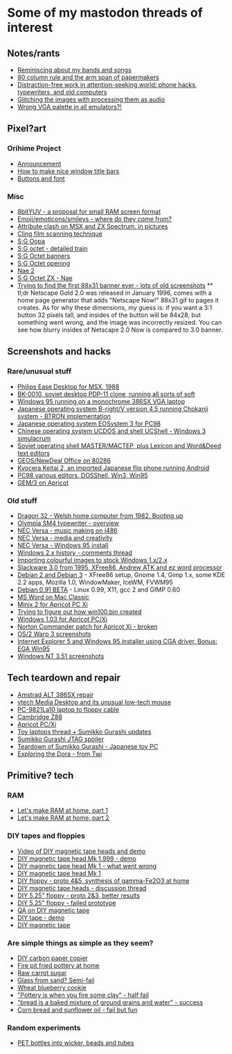 # Some of my mastodon threads of interest

## Notes/rants
* [Reminiscing about my bands and songs](https://tech.lgbt/@nina_kali_nina/113696895224129150)
* [80 column rule and the arm span of 
papermakers](https://tech.lgbt/@nina_kali_nina/111953604072020696)
* [Distraction-free work in attention-seeking world: phone hacks, typewriters, and old computers](https://tech.lgbt/@nina_kali_nina/111879129075499415)
* [Glitching the images with processing them as audio](https://tech.lgbt/@nina_kali_nina/111755539584965220)
* [Wrong VGA palette in all emulators?!](https://tech.lgbt/@nina_kali_nina/109948884515882130)

## Pixel?art
### Orihime Project
* [Announcement](https://tech.lgbt/@nina_kali_nina/112502777181113864)
* [How to make nice window title bars](https://tech.lgbt/@nina_kali_nina/112518604838598161)
* [Buttons and font](https://tech.lgbt/@nina_kali_nina/113176171043290018)

### Misc
* [8bitYUV - a proposal for small RAM screen
format](https://tech.lgbt/@nina_kali_nina/111615129288085026)
* [Emoji/emoticons/smileys - where do they come from?](https://tech.lgbt/@nina_kali_nina/111485557892441676)
* [Attribute clash on MSX and ZX Spectrum, in pictures](https://tech.lgbt/@nina_kali_nina/111461558719741633)
* [Cling film scanning technique](https://tech.lgbt/@nina_kali_nina/111456601586845563)
* [S;G Oopa](https://tech.lgbt/@nina_kali_nina/110141825831949963)
* [S;G octet - detailed train](https://tech.lgbt/@nina_kali_nina/110140970875960647)
* [S;G Octet banners](https://tech.lgbt/@nina_kali_nina/110131110111388187)
* [S;G Octet opening](https://tech.lgbt/@nina_kali_nina/110124802102792847)
* [Nae 2](https://tech.lgbt/@nina_kali_nina/110096561133617773)
* [S;G Octet ZX - Nae](https://tech.lgbt/@nina_kali_nina/110090216888795449)
* [Trying to find the first 88x31 banner ever - lots of old screenshots](https://tech.lgbt/@nina_kali_nina/109689352779556066)
** tl;dr Netscape Gold 2.0 was released in January 1996, comes with a home page generator that adds "Netscape Now!" 88x31 gif to pages it creates. As for why these dimensions,  my guess is: if you want a 3:1 button 32 pixels tall, and insides of the button will be 84x28, but something went wrong, and the image was incorrectly resized. You can see how blurry insides of Netscape 2.0 Now is compared to 3.0 banner.

## Screenshots and hacks

### Rare/unusual stuff
* [Philips Ease Desktop for MSX, 1988](https://tech.lgbt/@nina_kali_nina/114032280121985576)
* [BK-0010, soviet desktop PDP-11 clone, running all sorts of soft](https://tech.lgbt/@nina_kali_nina/113676143680346758)
* [Windows 95 running on a monochrome 386SX VGA laptop](https://tech.lgbt/@nina_kali_nina/112713789591261897)
* [Japanese operating system B-right/V version 4.5 running Chokanji system - BTRON implementation](https://tech.lgbt/@nina_kali_nina/111884924714760101)
* [Japanese operating system EOSystem 3 for PC98](https://tech.lgbt/@nina_kali_nina/111857591075529606)
* [Chinese operating system UCDOS and shell UCShell - Windows 3 simulacrum](https://tech.lgbt/@nina_kali_nina/111712240596652866)
* [Soviet operating shell MASTER/МАСТЕР, plus Lexicon and Word&Deed text editors](https://tech.lgbt/@nina_kali_nina/111670752278950938)
* [GEOS/NewDeal Office on 80286](https://tech.lgbt/@nina_kali_nina/111649676644003594)
* [Kyocera Keitai 2, an imported Japanese flip phone running 
Android](https://tech.lgbt/@nina_kali_nina/111494036176509830)
* [PC98 various editors, DOSShell, Win3, Win95](https://tech.lgbt/@nina_kali_nina/111477652893732154)
* [GEM/3 on Apricot](https://tech.lgbt/@nina_kali_nina/110865351518696686)

### Old stuff
* [Dragon 32 - Welsh home computer from 1982. Booting up](https://tech.lgbt/@nina_kali_nina/114926918712422056)
* [Olympia SM4 typewriter - overview](https://tech.lgbt/@nina_kali_nina/114818925992650383)
* [NEC Versa - music making on i486](https://tech.lgbt/@nina_kali_nina/114797223310067861)
* [NEC Versa - media and creativity](https://tech.lgbt/@nina_kali_nina/114790967650274786)
* [NEC Versa - Windows 95 install](https://tech.lgbt/@nina_kali_nina/114785654321038333)
* [Windows 2.x history - comments thread](https://tech.lgbt/@nina_kali_nina/113749698753812898)
* [Importing colourful images to stock Windows 1.x/2.x](https://tech.lgbt/@nina_kali_nina/113710309662427644)
* [Slackware 3.0 from 1995, XFree86, Andrew ATK and ez word processor](https://tech.lgbt/@nina_kali_nina/113645099116366832)
* [Debian 2 and Debian 3](https://tech.lgbt/@nina_kali_nina/111437725968501402) - XFree86 setup, Gnome 1.4, Gimp 1.x, some KDE 2.2 apps, Mozilla 1.0, WindowMaker, 
IceWM, FVWM95
* [Debian 0.91 BETA](https://tech.lgbt/@nina_kali_nina/111431340793521963) - Linux 0.99, X11, gcc 2 and GIMP 0.60
* [MS Word on Mac Classic](https://tech.lgbt/@nina_kali_nina/110481197865367127)
* [Minix 2 for Apricot PC Xi](https://tech.lgbt/@nina_kali_nina/110245231666246838)
* [Trying to figure out how win100.bin created](https://tech.lgbt/@nina_kali_nina/110243450178036790)
* [Windows 1.03 for Apricot PC/Xi](https://tech.lgbt/@nina_kali_nina/110239764254981391)
* [Norton Commander patch for Apricot Xi - broken](https://tech.lgbt/@nina_kali_nina/110182578911013884)
* [OS/2 Warp 3 screenshots](https://tech.lgbt/@nina_kali_nina/110040615338760226) 
* [Internet Explorer 5 and Windows 95 installer using CGA driver. Bonus: EGA Win95](https://tech.lgbt/@nina_kali_nina/109922004533411583)
* [Windows NT 3.51 screenshots](https://tech.lgbt/@nina_kali_nina/109774684769104178)

## Tech teardown and repair
* [Amstrad ALT 386SX repair](https://tech.lgbt/@nina_kali_nina/112702553682807069)
* [vtech Media Desktop and its unusual low-tech mouse](https://tech.lgbt/@nina_kali_nina/112619659322799292)
* [PC-9821La10 laptop to floppy cable](https://tech.lgbt/@nina_kali_nina/111496361761137430)
* [Cambridge Z88](https://tech.lgbt/@nina_kali_nina/110180918363932974)
* [Apricot PC/Xi](https://tech.lgbt/@nina_kali_nina/110129775727210498)
* [Toy laptops thread + Sumikko Gurashi updates](https://tech.lgbt/@nina_kali_nina/109746740893308161)
* [Sumikko Gurashi JTAG spoiler](https://tech.lgbt/@nina_kali_nina/109707165052560413)
* [Teardown of Sumikko Gurashi - Japanese toy PC](https://tech.lgbt/@nina_kali_nina/109700724534323810)
* [Exploring the Dora - from Twi](https://github.com/ninakali/ninakali.github.io/tree/main/notes/dora)

## Primitive? tech
### RAM
* [Let's make RAM at home, part 1](https://tech.lgbt/@nina_kali_nina/112620174104886147)
* [Let's make RAM at home, part 2](https://tech.lgbt/@nina_kali_nina/112662504475703389)

### DIY tapes and floppies
* [Video of DIY magnetic tape heads and demo](https://tech.lgbt/@nina_kali_nina/112753345910479381)
* [DIY magnetic tape head Mk 1.999 - demo](https://tech.lgbt/@nina_kali_nina/112744313352787455)
* [DIY magnetic tape head Mk 1 - what went wrong](https://tech.lgbt/@nina_kali_nina/112735560937595812)
* [DIY magnetic tape head Mk 1](https://tech.lgbt/@nina_kali_nina/112730256439175081)
* [DIY floppy - proto 4&5, synthesis of gamma-Fe2O3 at 
home](https://tech.lgbt/@nina_kali_nina/111326176936683351)
* [DIY magnetic tape heads - discussion thread](https://tech.lgbt/@nina_kali_nina/111313893415437578)
* [DIY 5.25" floppy - proto 2&3, better results](https://tech.lgbt/@nina_kali_nina/111319320784850635)
* [DIY 5.25" floppy - failed prototype](https://tech.lgbt/@nina_kali_nina/111290481112640064)
* [QA on DIY magnetic tape](https://tech.lgbt/@nina_kali_nina/111308288210934398)
* [DIY tape - demo](https://tech.lgbt/@nina_kali_nina/111286617790635607)
* [DIY magnetic 
tape](https://tech.lgbt/@nina_kali_nina/111275088385639559)

### Are simple things as simple as they seem?
* [DIY carbon paper copier](https://tech.lgbt/@nina_kali_nina/113917161757151681)
* [Fire pit fried pottery at home](https://tech.lgbt/@nina_kali_nina/111043005991579076)
* [Raw carrot sugar](https://tech.lgbt/@nina_kali_nina/110712420175596774)
* [Glass from sand? Semi-fail](https://tech.lgbt/@nina_kali_nina/110695516411078133)
* [Wheat blueberry cookie](https://tech.lgbt/@nina_kali_nina/110679592274690381)
* ["Pottery is when you fire some clay" - half fail](https://tech.lgbt/@nina_kali_nina/110623630590238745)
* ["bread is a baked mixture of ground grains and water" - success](https://tech.lgbt/@nina_kali_nina/110565299595140801)
* [Corn bread and sunflower oil - fail but fun](https://tech.lgbt/@nina_kali_nina/110560604360620622)

### Random experiments
* [PET bottles into wicker, beads and tubes](https://tech.lgbt/@nina_kali_nina/112489996752486107)
